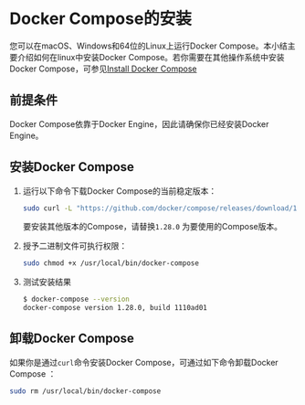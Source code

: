 # Docker Compose的安装

您可以在macOS、Windows和64位的Linux上运行Docker Compose。本小结主要介绍如何在linux中安装Docker Compose。若你需要在其他操作系统中安装Docker Compose，可参见[Install Docker Compose](https://docs.docker.com/compose/install/)

## 前提条件

Docker Compose依靠于Docker Engine，因此请确保你已经安装Docker Engine。

## 安装Docker Compose

1. 运行以下命令下载Docker Compose的当前稳定版本：

   ```bash
   sudo curl -L "https://github.com/docker/compose/releases/download/1.28.0/docker-compose-$(uname -s)-$(uname -m)" -o /usr/local/bin/docker-compose
   ```

   要安装其他版本的Compose，请替换`1.28.0` 为要使用的Compose版本。

2. 授予二进制文件可执行权限：

   ```bash
   sudo chmod +x /usr/local/bin/docker-compose
   ```

3. 测试安装结果

   ```bash
   $ docker-compose --version
   docker-compose version 1.28.0, build 1110ad01
   ```

## 卸载Docker Compose

如果你是通过`curl`命令安装Docker Compose，可通过如下命令卸载Docker Compose ：

```bash
sudo rm /usr/local/bin/docker-compose
```